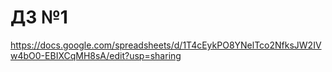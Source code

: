 # ДЗ №1

https://docs.google.com/spreadsheets/d/1T4cEykPO8YNelTco2NfksJW2IVw4bO0-EBIXCqMH8sA/edit?usp=sharing

